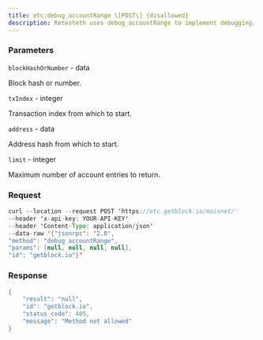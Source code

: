 ```yaml
---
title: etc:debug_accountRange \[POST\] {disallowed}
description: Retesteth uses debug_accountRange to implement debugging.
---
```


### Parameters


`blockHashOrNumber` - data

Block hash or number.

`txIndex` - integer

Transaction index from which to start.

`address` - data

Address hash from which to start.

`limit` - integer

Maximum number of account entries to return.

### Request

``` java
curl --location --request POST 'https://etc.getblock.io/mainnet/' 
--header 'x-api-key: YOUR-API-KEY' 
--header 'Content-Type: application/json' 
--data-raw '{"jsonrpc": "2.0",
"method": "debug_accountRange",
"params": [null, null, null, null],
"id": "getblock.io"}'
```

###  Response

``` java
{
    "result": "null",
    "id": "getblock.io",
    "status_code": 405,
    "message": "Method not allowed"
}
```

